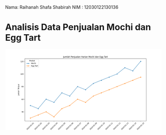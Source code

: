 Nama: Raihanah Shafa Shabirah
NIM : 12030122130136
# Analisis Data Penjualan Mochi dan Egg Tart

![alt text](https://github.com/RaihanahShafaShabirah/AnalisisPenjualanMochidanEggTart/blob/main/visualisasi%20analisis/Figure_1.png?raw=true)
